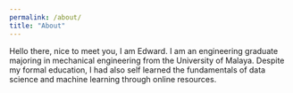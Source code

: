 ```yaml
---
permalink: /about/
title: "About"
---
```


Hello there, nice to meet you, I am Edward. I am an engineering graduate majoring in mechanical engineering from the University of Malaya. Despite my formal education, I had also self learned the fundamentals of data science and machine learning through online resources.
